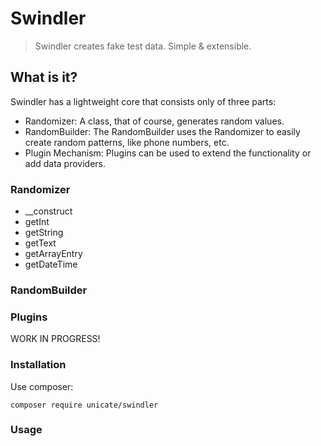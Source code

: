 # Swindler

> Swindler creates fake test data. Simple & extensible.

## What is it?
Swindler has a lightweight core that consists only of three parts:
- Randomizer: A class, that of course, generates random values.
- RandomBuilder: The RandomBuilder uses the Randomizer to easily create random patterns, like phone numbers, etc.
- Plugin Mechanism: Plugins can be used to extend the functionality or add data providers.

### Randomizer


- __construct
- getInt
- getString
- getText
- getArrayEntry
- getDateTime


### RandomBuilder
### Plugins


WORK IN PROGRESS!


### Installation

Use composer:

```
composer require unicate/swindler
```

### Usage

```php


```
